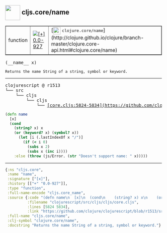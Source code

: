## <img width="48px" valign="middle" src="http://i.imgur.com/Hi20huC.png"> cljs.core/name

 <table border="1">
<tr>
<td>function</td>
<td><a href="https://github.com/cljsinfo/api-refs/tree/0.0-927"><img valign="middle" alt="[+] 0.0-927" src="https://img.shields.io/badge/+-0.0--927-lightgrey.svg"></a> </td>
<td>
[<img height="24px" valign="middle" src="http://i.imgur.com/1GjPKvB.png"> <samp>clojure.core/name</samp>](http://clojure.github.io/clojure/branch-master/clojure.core-api.html#clojure.core/name)
</td>
</tr>
</table>

 <samp>
(__name__ x)<br>
</samp>

```
Returns the name String of a string, symbol or keyword.
```

---

 <pre>
clojurescript @ r1513
└── src
    └── cljs
        └── cljs
            └── <ins>[core.cljs:5824-5834](https://github.com/clojure/clojurescript/blob/r1513/src/cljs/cljs/core.cljs#L5824-L5834)</ins>
</pre>

```clj
(defn name
  [x]
  (cond
    (string? x) x
    (or (keyword? x) (symbol? x))
      (let [i (.lastIndexOf x "/")]
        (if (< i 0)
          (subs x 2)
          (subs x (inc i))))
    :else (throw (js/Error. (str "Doesn't support name: " x)))))
```


---

```clj
{:ns "cljs.core",
 :name "name",
 :signature ["[x]"],
 :history [["+" "0.0-927"]],
 :type "function",
 :full-name-encode "cljs.core_name",
 :source {:code "(defn name\n  [x]\n  (cond\n    (string? x) x\n    (or (keyword? x) (symbol? x))\n      (let [i (.lastIndexOf x \"/\")]\n        (if (< i 0)\n          (subs x 2)\n          (subs x (inc i))))\n    :else (throw (js/Error. (str \"Doesn't support name: \" x)))))",
          :filename "clojurescript/src/cljs/cljs/core.cljs",
          :lines [5824 5834],
          :link "https://github.com/clojure/clojurescript/blob/r1513/src/cljs/cljs/core.cljs#L5824-L5834"},
 :full-name "cljs.core/name",
 :clj-symbol "clojure.core/name",
 :docstring "Returns the name String of a string, symbol or keyword."}

```
